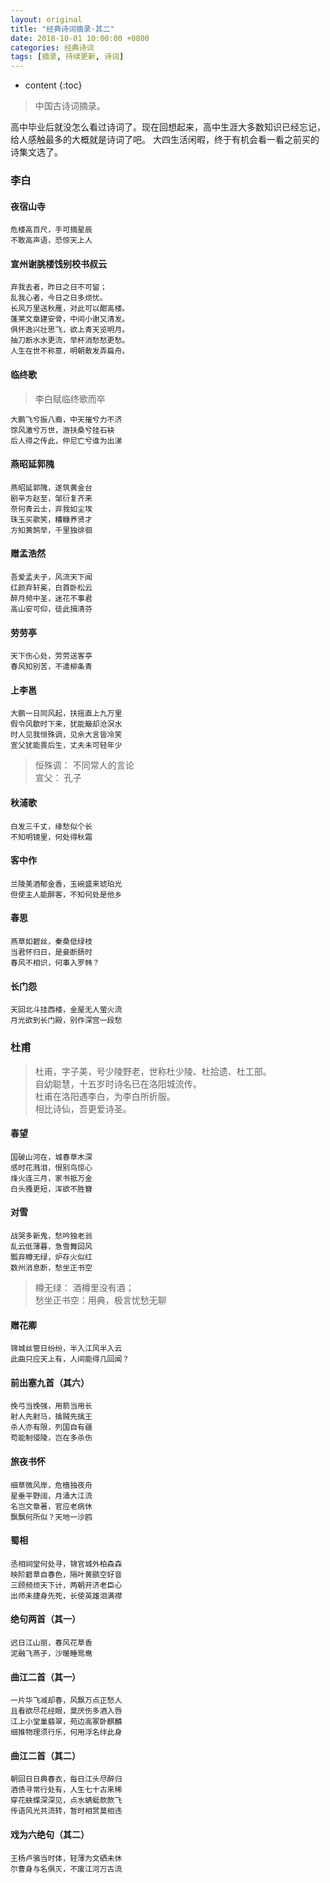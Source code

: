 ```yaml
---
layout: original
title: "经典诗词摘录·其二"
date: 2018-10-01 10:00:00 +0800 
categories: 经典诗词
tags: [摘录, 持续更新, 诗词]
---
```

* content
{:toc}


> 中国古诗词摘录。

<!-- more -->

高中毕业后就没怎么看过诗词了。现在回想起来，高中生涯大多数知识已经忘记，给人感触最多的大概就是诗词了吧。
大四生活闲暇，终于有机会看一看之前买的诗集文选了。

### 李白
#### 夜宿山寺

    危楼高百尺，手可摘星辰
    不敢高声语，恐惊天上人

#### 宣州谢朓楼饯别校书叔云

    弃我去者，昨日之日不可留；
    乱我心者，今日之日多烦忧。
    长风万里送秋雁，对此可以酣高楼。
    蓬莱文章建安骨，中间小谢又清发。
    俱怀逸兴壮思飞，欲上青天览明月。
    抽刀断水水更流，举杯消愁愁更愁。
    人生在世不称意，明朝散发弄扁舟。

#### 临终歌
> 李白赋临终歌而卒

    大鹏飞兮振八裔，中天摧兮力不济
    馀风激兮万世，游扶桑兮挂石袂
    后人得之传此，仲尼亡兮谁为出涕

#### 燕昭延郭隗

    燕昭延郭隗，遂筑黄金台
    剧辛方赵至，邹衍复齐来
    奈何青云士，弃我如尘埃
    珠玉买歌笑，糟糠养贤才
    方知黄鹄举，千里独徘徊

#### 赠孟浩然

    吾爱孟夫子，风流天下闻
    红颜弃轩冕，白首卧松云
    醉月频中圣，迷花不事君
    高山安可仰，徒此揖清芬

#### 劳劳亭

    天下伤心处，劳劳送客亭
    春风知别苦，不遣柳条青

#### 上李邕

    大鹏一日同风起，扶摇直上九万里
    假令风歇时下来，犹能簸却沧溟水
    时人见我恒殊调，见余大言皆冷笑
    宣父犹能畏后生，丈夫未可轻年少

> 恒殊调： 不同常人的言论<br/>
> 宣父： 孔子

#### 秋浦歌

    白发三千丈，缘愁似个长
    不知明镜里，何处得秋霜

#### 客中作

    兰陵美酒郁金香，玉碗盛来琥珀光
    但使主人能醉客，不知何处是他乡

#### 春思

    燕草如碧丝，秦桑低绿枝
    当君怀归日，是妾断肠时
    春风不相识，何事入罗帏？

#### 长门怨

    天回北斗挂西楼，金屋无人萤火流
    月光欲到长门殿，别作深宫一段愁

### 杜甫

> 杜甫，字子美，号少陵野老，世称杜少陵、杜拾遗、杜工部。<br/>
> 自幼聪慧，十五岁时诗名已在洛阳城流传。<br/>
> 杜甫在洛阳遇李白，为李白所折服。<br/>
> 相比诗仙，吾更爱诗圣。

#### 春望

    国破山河在，城春草木深
    感时花溅泪，恨别鸟惊心
    烽火连三月，家书抵万金
    白头搔更短，浑欲不胜簪

 #### 对雪

    战哭多新鬼，愁吟独老翁
    乱云低薄暮，急雪舞回风
    瓢弃樽无绿，炉存火似红
    数州消息断，愁坐正书空

> 樽无绿： 酒樽里没有酒；<br/>
> 愁坐正书空：用典，极言忧愁无聊

#### 赠花卿

    锦城丝管日纷纷，半入江风半入云
    此曲只应天上有，人间能得几回闻？

#### 前出塞九首（其六）

    挽弓当挽强，用箭当用长
    射人先射马，擒贼先擒王
    杀人亦有限，列国自有疆
    苟能制侵陵，岂在多杀伤

#### 旅夜书怀

    细草微风岸，危樯独夜舟
    星垂平野阔，月涌大江流
    名岂文章著，官应老病休
    飘飘何所似？天地一沙鸥

#### 蜀相

    丞相祠堂何处寻，锦官城外柏森森
    映阶碧草自春色，隔叶黄鹂空好音
    三顾频烦天下计，两朝开济老臣心
    出师未捷身先死，长使英雄泪满襟

#### 绝句两首（其一）

    迟日江山丽，春风花草香
    泥融飞燕子，沙暖睡鸳鸯

#### 曲江二首（其一）

    一片华飞减却春，风飘万点正愁人
    且看欲尽花经眼，莫厌伤多酒入唇
    江上小堂巢翡翠，苑边高冢卧麒麟
    细推物理须行乐，何用浮名绊此身

#### 曲江二首（其二）

    朝回日日典春衣，每日江头尽醉归
    酒债寻常行处有，人生七十古来稀
    穿花蛱蝶深深见，点水蜻蜓款款飞
    传语风光共流转，暂时相赏莫相违

#### 戏为六绝句（其二）

    王杨卢骆当时体，轻薄为文硒未休
    尔曹身与名俱灭，不废江河万古流